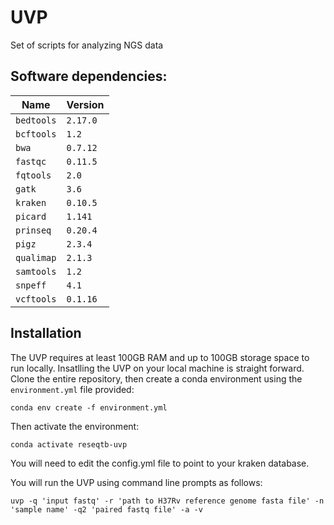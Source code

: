 # UVP

Set of scripts for analyzing NGS data

## Software dependencies:

| Name          | Version   |
|---------------|-----------|
| `bedtools`    | `2.17.0`  |
| `bcftools`    | `1.2`     |
| `bwa`         | `0.7.12`  |
| `fastqc`      | `0.11.5`  |
| `fqtools`     | `2.0`     |
| `gatk`        | `3.6`     |
| `kraken`      | `0.10.5`  |
| `picard`      | `1.141`   |
| `prinseq`     | `0.20.4`  |
| `pigz`        | `2.3.4`   |
| `qualimap`    | `2.1.3`   |
| `samtools`    | `1.2`     |
| `snpeff`      | `4.1`     |
| `vcftools`    | `0.1.16`  |

## Installation

The UVP requires at least 100GB RAM and up to 100GB storage space to run locally. Insatlling the UVP on your local machine is straight forward. Clone the entire repository, then create a conda environment using the `environment.yml` file provided:

```
conda env create -f environment.yml
```

Then activate the environment:

```
conda activate reseqtb-uvp
```

You will need to edit the config.yml file to point to your kraken database.

You will run the UVP using command line prompts as follows:

```
uvp -q 'input fastq' -r 'path to H37Rv reference genome fasta file' -n 'sample name' -q2 'paired fastq file' -a -v 
```
